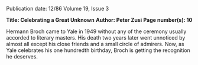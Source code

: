 Publication date: 12/86
Volume 19, Issue 3

**Title: Celebrating a Great Unknown**
**Author: Peter Zusi**
**Page number(s): 10**

Hermann Broch came to Yale in 1949 without any of the ceremony usually accorded to literary masters. His death two years later went unnoticed by almost all except his close friends and a small circle of admirers. Now, as Yale celebrates his one hundredth birthday, Broch is getting the recognition he deserves.